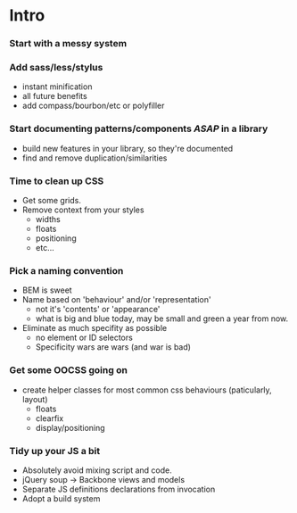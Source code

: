 


# Intro

### Start with a messy system

### Add sass/less/stylus

- instant minification
- all future benefits
- add compass/bourbon/etc or polyfiller

### Start documenting patterns/components _ASAP_ in a library

- build new features in your library, so they're documented
- find and remove duplication/similarities

### Time to clean up CSS

- Get some grids.
- Remove context from your styles
	- widths
	- floats
	- positioning
	- etc...

### Pick a naming convention
- BEM is sweet
- Name based on 'behaviour' and/or 'representation'
	- not it's 'contents' or 'appearance'
	- what is big and blue today, may be small and green a year from now.
- Eliminate as much specifity as possible
	- no element or ID selectors
	- Specificity wars are wars (and war is bad)


### Get some OOCSS going on 

- create helper classes for most common css behaviours (paticularly, layout)
	- floats
	- clearfix
	- display/positioning


### Tidy up your JS a bit

- Absolutely avoid mixing script and code.
- jQuery soup -> Backbone views and models
- Separate JS definitions declarations from invocation
- Adopt a build system
